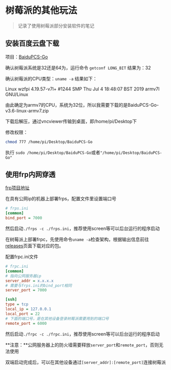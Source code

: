 # 树莓派的其他玩法

> 记录了使用树莓派部分安装软件的笔记

## 安装百度云盘下载

项目：[BaiduPCS-Go](https://github.com/iikira/BaiduPCS-Go)

确认树莓派系统是32还是64为，运行命令  `getconf LONG_BIT`  结果为：32

确认树莓派的CPU类型：`uname -a` 结果如下：

Linux wzfpi 4.19.57-v7l+ #1244 SMP Thu Jul 4 18:48:07 BST 2019 armv7l GNU/Linux

由此确定为armv7的CPU，系统为32位，所以我需要下载的是BaiduPCS-Go-v3.6-linux-armv7.zip

下载后解压，通过vncviewer传输到桌面，即/home/pi/Desktop下

修改权限：

```sh
chmod 777 /home/pi/Desktop/BaiduPCS-Go
```

执行 `sudo /home/pi/Desktop/BaiduPCS-Go`或者`"/home/pi/Desktop/BaiduPCS-Go"`





## 使用frp内网穿透

[frp项目地址](https://github.com/fatedier/frp)

在具有公网ip的机器上部署frps，配置文件里设置端口号

```ini
# frps.ini
[common]
bind_port = 7000
```

然后启动`./frps -c ./frps.ini`，推荐使用screen等可以后台运行的程序启动



在树莓派上部署frpc，先使用命令`uname -a`检查架构，根据输出信息前往[releases](https://github.com/fatedier/frp/releases)页面下载对应的包。

配置frpc.ini文件

```ini
# frpc.ini
[common]
# 指向公网服务器ip
server_addr = x.x.x.x
# 需要与frps.ini的bind_port相同
server_port = 7000

[ssh]
type = tcp
local_ip = 127.0.0.1
local_port = 22
# 下面的端口号，是在其他设备登录树莓派需要用到的端口号
remote_port = 6000
```

然后启动`./frpc -c ./frpc.ini`，推荐使用screen等可以后台运行的程序启动

**注意：**公网服务器上的防火墙需要释放`server_port`和`remote_port`，否则无法使用

双端启动完成后，可以在其他设备通过`[server_addr]:[remote_port]`连接树莓派

